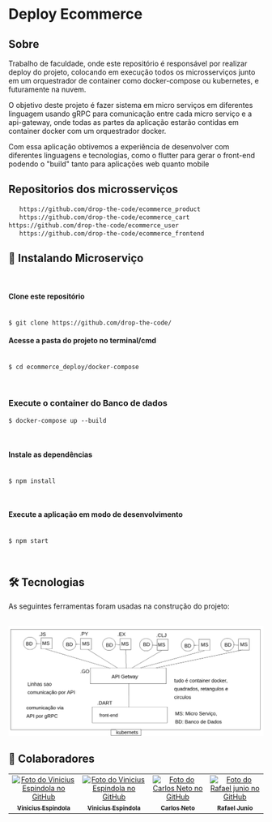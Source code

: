 # Deploy Ecommerce

## Sobre

Trabalho de faculdade, onde este repositório é responsável por realizar deploy do projeto, colocando em execução todos os microsserviços junto em um orquestrador de container como docker-compose ou kubernetes, e futuramente na nuvem.
 
O objetivo deste projeto é fazer sistema em micro serviços em diferentes linguagem usando gRPC para comunicação entre cada micro serviço e a api-gateway, onde todas as partes da aplicação estarão contidas em container docker com um orquestrador docker.
 
Com essa aplicação obtivemos a experiência de desenvolver com diferentes linguagens e tecnologias, como o flutter para gerar o front-end podendo o "build" tanto para aplicações web quanto mobile

## Repositorios dos microsserviços

       https://github.com/drop-the-code/ecommerce_product
       https://github.com/drop-the-code/ecommerce_cart
    https://github.com/drop-the-code/ecommerce_user
       https://github.com/drop-the-code/ecommerce_frontend



## 🚀 Instalando Microserviço

<br>

#### Clone este repositório 

````

$ git clone https://github.com/drop-the-code/

````

#### Acesse a pasta do projeto no terminal/cmd

```

$ cd ecommerce_deploy/docker-compose
```

<br>

### Execute o container do Banco de dados 

```
$ docker-compose up --build
```

<br>

#### Instale as dependências

```

$ npm install

```
<br>


#### Execute a aplicação em modo de desenvolvimento

```

$ npm start

```

<br>


## 🛠 Tecnologias

  

As seguintes ferramentas foram usadas na construção do projeto:

  

<br>

<img src="https://github.com/drop-the-code/ecommerce-docs/blob/main/diagrama_ecommerce_gRPC_containers.png">

<br>


## 🤝 Colaboradores


<table>
<tr>

<td  align="center">
<a  href="#">
<img  src="https://avatars.githubusercontent.com/u/43382610?v=4"  width="100px;"  alt="Foto do Vinicius Espindola no GitHub"/><br>
<sub>
<b>Vinicius Espindola</b>
</sub>
</a>
</td>

<td  align="center">
<a  href="#">
<img  src="https://avatars2.githubusercontent.com/u/41531003?s=460&v=4"  width="100px;"  alt="Foto do Vinicius Espindola no GitHub"/><br>
<sub>
<b>Vinicius Espindola</b>
</sub>
</a>
</td>


<td  align="center">
<a  href="#">
<img  src="https://avatars.githubusercontent.com/u/43504729?v=4"  width="100px;"  alt="Foto do Carlos Neto no GitHub"/><br>
<sub>
<b>Carlos Neto</b>
</sub>
</a>
</td>

<td  align="center">
<a  href="#">
<img  src="https://avatars.githubusercontent.com/u/40043611?v=4"  width="100px;"  alt="Foto do Rafael junio no GitHub"/><br>
<sub>
<b>Rafael Junio</b>
</sub>
</a>
</td>

</tr>
</table>
